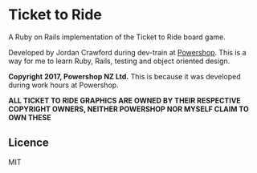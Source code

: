 # Ticket to Ride
A Ruby on Rails implementation of the Ticket to Ride board game.

Developed by Jordan Crawford during dev-train at [Powershop](http://powershop.com/). This is a way for me to learn Ruby, Rails, testing and object oriented design.

**Copyright 2017, Powershop NZ Ltd.** This is because it was developed during work hours at Powershop.

**ALL TICKET TO RIDE GRAPHICS ARE OWNED BY THEIR RESPECTIVE COPYRIGHT OWNERS, NEITHER POWERSHOP NOR MYSELF CLAIM TO OWN THESE**

## Licence
MIT
